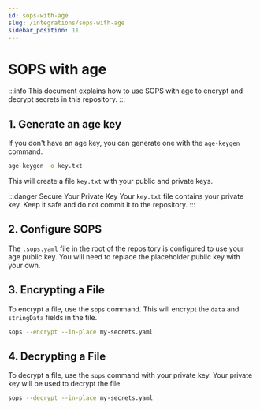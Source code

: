```yaml
---
id: sops-with-age
slug: /integrations/sops-with-age
sidebar_position: 11
---
```


# SOPS with age

:::info This document explains how to use SOPS with age to encrypt and decrypt secrets in this repository. :::

## 1. Generate an age key

If you don't have an age key, you can generate one with the `age-keygen` command.

```bash title="Generate age key"
age-keygen -o key.txt
```

This will create a file `key.txt` with your public and private keys.

:::danger Secure Your Private Key Your `key.txt` file contains your private key. Keep it safe and do not commit it to the repository. :::

## 2. Configure SOPS

The `.sops.yaml` file in the root of the repository is configured to use your age public key. You will need to replace the placeholder public key with your own.

## 3. Encrypting a File

To encrypt a file, use the `sops` command. This will encrypt the `data` and `stringData` fields in the file.

```bash title="Encrypt a file in-place"
sops --encrypt --in-place my-secrets.yaml
```

## 4. Decrypting a File

To decrypt a file, use the `sops` command with your private key. Your private key will be used to decrypt the file.

```bash title="Decrypt a file in-place"
sops --decrypt --in-place my-secrets.yaml
```
